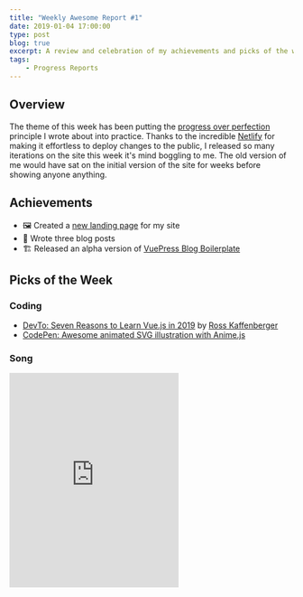 ```yaml
---
title: "Weekly Awesome Report #1"
date: 2019-01-04 17:00:00
type: post
blog: true
excerpt: A review and celebration of my achievements and picks of the week for the week of January 4th, 2019.
tags:
    - Progress Reports
---
```


## Overview

The theme of this week has been putting the [progress over perfection](/blog/progress-over-perfection.html) principle I wrote about into practice. Thanks to the incredible [Netlify](https://www.netlify.com) for making it effortless to deploy changes to the public, I released so many iterations on the site this week it's mind boggling to me. The old version of me would have sat on the initial version of the site for weeks before showing anyone anything.

## Achievements

- 🖼️ Created a [new landing page](https://www.bencodezen.io) for my site
- 📝 Wrote three blog posts
- 🏗️ Released an alpha version of [VuePress Blog Boilerplate](https://vuepress-blog-boilerplate.bencodezen.io/)

## Picks of the Week

### Coding

- [DevTo: Seven Reasons to Learn Vue.js in 2019](https://dev.to/rossta/seven-reasons-learn-vuejs-in-2019-2n9o) by [
Ross Kaffenberger](https://twitter.com/rossta)
- [CodePen: Awesome animated SVG illustration with Anime.js](https://codepen.io/fitzsyke/pen/pKdYyE)

### Song

<iframe src="https://open.spotify.com/embed/track/1t3HCpt49x27PE1uuy06md" width="300" height="380" frameborder="0" allowtransparency="true" allow="encrypted-media"></iframe>
